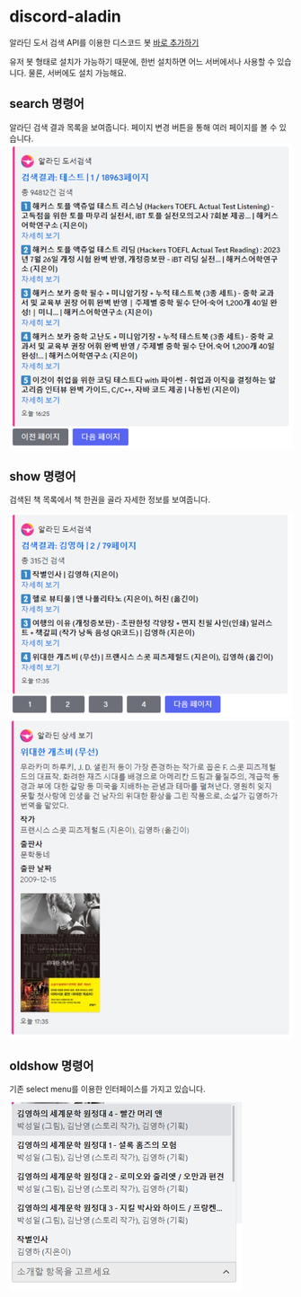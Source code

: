 # discord-aladin

 알라딘 도서 검색 API를 이용한 디스코드 봇 [바로 추가하기](https://discord.com/oauth2/authorize?client_id=1170272295827279914)

유저 봇 형태로 설치가 가능하기 때문에, 한번 설치하면 어느 서버에서나 사용할 수 있습니다. 물론, 서버에도 설치 가능해요.

## search 명령어

알라딘 검색 결과 목록을 보여줍니다. 페이지 변경 버튼을 통해 여러 페이지를 볼 수 있습니다.
![search 사용화면](docs/search.png)

## show 명령어

검색된 책 목록에서 책 한권을 골라 자세한 정보를 보여줍니다.

![show 사용화면](docs/show1.png)
![show 사용화면](docs/show2.png)

## oldshow 명령어

기존 select menu를 이용한 인터페이스를 가지고 있습니다.

![oldshow 사용화면](docs/oldshow.png)
